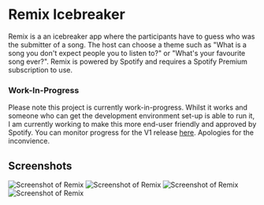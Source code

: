 # Remix Icebreaker
Remix is a an icebreaker app where the participants have to guess who was the submitter of a song. The host can choose a theme such as "What is a song you don't expect people you to listen to?" or "What's your favourite song ever?". Remix is powered by Spotify and requires a Spotify Premium subscription to use.

### Work-In-Progress
Please note this project is currently work-in-progress. Whilst it works and someone who can get the development environment set-up is able to run it, I am currently working to make this more end-user friendly and approved by Spotify. You can monitor progress for the V1 release [here](https://github.com/jakub-studio/remix/pull/2). Apologies for the inconvience.

## Screenshots
![Screenshot of Remix](https://user-images.githubusercontent.com/34782021/233660921-4f35fdd9-3fec-47c5-9eff-492068fd36ee.png)
![Screenshot of Remix](https://user-images.githubusercontent.com/34782021/233659165-9627ea96-3428-454f-a577-46e6fa15bc78.png)
![Screenshot of Remix](https://user-images.githubusercontent.com/34782021/233659300-cea8eed7-dc30-4cc4-a318-b7ce72f8756a.png)
![Screenshot of Remix](https://user-images.githubusercontent.com/34782021/233659198-8e1b7ebd-c61d-4408-a2b4-7dbe550f0240.png)

